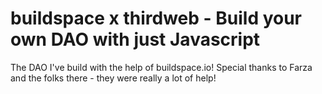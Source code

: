 # buildspace x thirdweb - Build your own DAO with just Javascript

The DAO I've build with the help of buildspace.io! Special thanks to Farza and the folks there - they were really a lot of help!
